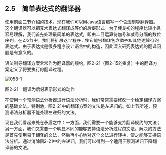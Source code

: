 ## 2.5　简单表达式的翻译器

使用前面三节介绍的技术，现在我们可以用Java语言编写一个语法制导翻译器。这个翻译器可以把算术表达式翻译成等价的后缀形式。为了使最初的程序比较小且容易理解，我们首先处理最简单的表达式，即由二目运算符加号和减号分隔的数位序列。在2.6节中，我们将扩展这个程序，使它能够翻译包含数字和其他运算符的表达式。由于表达式是很多程序设计语言中的构造，因此深入研究表达式的翻译问题是有意义的。

语法制导翻译方案常常作为翻译器的规约。图2-21（图2-15的重复）中的翻译方案定义了将要执行的翻译过程。

![058-1](../Images/image03995.jpeg)

图2-21　翻译为后缀表示形式的动作

在使用一个预测语法分析器进行语法分析时，我们常常需要修改一个给定翻译方案的基础文法。特别地，图2-21中的翻译方案的文法是左递归的。如上节所述，预测语法分析器不能处理左递归的文法。

现在我们看起来处在矛盾之中：一方面，我们需要一个能够支持翻译规约的文法；另一方面，我们又需要一个明显不同的能够支持语法分析过程的文法。解决的方法是首先使用易于翻译的文法，然后再小心地对这个文法进行转换，使之能够支持语法分析。通过消除图2-21中的左递归，我们可以得到一个适用于预测递归下降翻译器的文法。